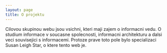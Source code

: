 ```yaml
---
layout: page
title: O projektu
---
```


Cilovou skupinou webu jsou vsichni, kteri maji zajem o informacni vedu. O studium informace v soucasne spolecnosti, informacni architekturu a dalsi veci souvisejici s informacemi. Protoze prave toto pole bylo specializaci Susan Leigh Star, o ktere tento web je.
